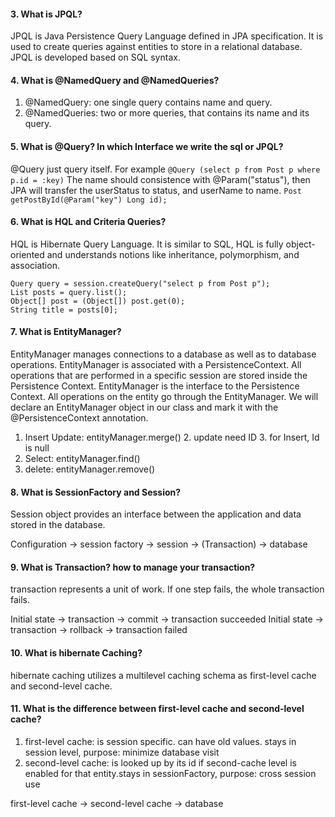 #### 3. What is JPQL?
JPQL is Java Persistence Query Language defined in JPA specification. It is used to create queries against entities to store 
in a relational database. JPQL is developed based on SQL syntax. 

#### 4.  What is @NamedQuery and @NamedQueries?
1. @NamedQuery: one single query contains name and query.
2. @NamedQueries: two or more queries, that contains its name and its query.


#### 5.  What is @Query? In which Interface we write the sql or JPQL?
@Query just query itself. For example 
`@Query (select p from Post p where p.id = :key)`
The name should consistence with @Param("status"), then JPA will transfer the userStatus to status, and userName to name.
`Post getPostById(@Param("key") Long id);`

#### 6.  What is HQL and Criteria Queries?
HQL is Hibernate Query Language. It is similar to SQL, HQL is fully object-oriented and understands notions like
inheritance, polymorphism, and association. 
```aidl
Query query = session.createQuery("select p from Post p");
List posts = query.list();
Object[] post = (Object[]) post.get(0);
String title = posts[0];
```

#### 7. What is EntityManager?
EntityManager manages connections to a database as well as to database operations.
EntityManager is associated with a PersistenceContext.
All operations that are performed in a specific session are stored inside the Persistence Context. 
EntityManager is the interface to the Persistence Context. All operations on the entity go through the EntityManager. 
We will declare an EntityManager object in our class and mark it with the @PersistenceContext annotation.

1. Insert Update: entityManager.merge()
   2. update need ID
   3. for Insert, Id is null
4. Select: entityManager.find()
5. delete: entityManager.remove()

#### 8.  What is SessionFactory and Session?
Session object provides an interface between the application and data stored in the database.

Configuration -> session factory -> session -> (Transaction) -> database

#### 9.  What is Transaction? how to manage your transaction?
transaction represents a unit of work. If one step fails, the whole transaction fails. 

Initial state -> transaction -> commit -> transaction succeeded
Initial state -> transaction -> rollback -> transaction failed


#### 10. What is hibernate Caching?
hibernate caching utilizes a multilevel caching schema as first-level cache and second-level cache. 


#### 11. What is the difference between first-level cache and second-level cache?

1. first-level cache: is session specific. can have old values. stays in session level, purpose: minimize database visit
2. second-level cache: is looked up by its id if second-cache level is enabled for that entity.stays in sessionFactory, purpose: cross session use

first-level cache -> second-level cache -> database